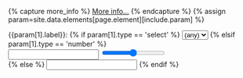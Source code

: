 {% capture more_info %}
[More info...](/help/{{include.element}}/{{param[0]}}.html)
{% endcapture %}
{% assign param=site.data.elements[page.element][include.param] %}
<div class="col-xs-6 col-sm-3 col-md-3 col-lg-3 form-group">
<label 
	class="text-info label-link"
	data-toggle="popover"
	data-content="{{param[1].content | xml_escape}}{{more_info | markdownify | xml_escape}}"
	data-html="true" data-title="{{param[1].label}}">{{param[1].label}}:</label>
{% if param[1].type == 'select' %}
	<select id="{{param[0]}}" class="form-control" {{param[1].attributes}}>
	{% if param[1].any %}
		<option value="<any>">(any)</option>
	{% endif %}
	{% if param[1].interval %}
		{% include inputs/input-select-interval.md param=param %}
  {% else %}
    {% include inputs/input-select-values.md param=param %}
	{% endif %}
	</select>
{% elsif param[1].type == 'number' %}
	<div class="form-group">
	 	<input id="{{param[0]}}" min="{{param[1].min}}"
	 		max="{{param[1].max}}" class="form-control" type="number"/>
 		<input id="{{param[0]}}" min="{{param[1].min}}"
	 		max="{{param[1].max}}" type="range" step="{{param[1].step}}"/>
 	</div>
{% else %}
 	<input id="{{param[0]}}" class="form-control" type="{{param[1].type}}"/>
{% endif %}
</div>
